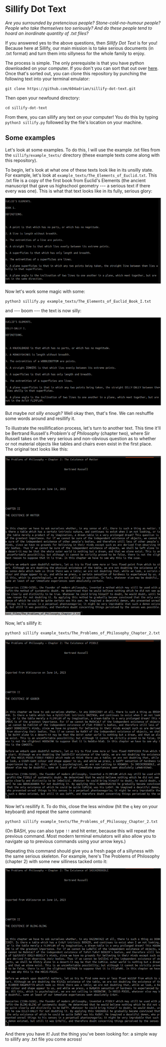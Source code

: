 # Sillify Dot Text 

_Are you surrounded by pretencious people? Stone-cold-no-humour people? People who take themselves too seriously? And do these people tend to hoard an inordinate quantity of .txt files?_

If you answered yes to the above questions, then _Sillify Dot Text_ is for you! Because here at Sillify, our main mission is to take serious documents (in .txt format) and turn them into sillyness for the whole family to enjoy. 

The process is simple. The only prerequisite is that you have python downloaded on your computer. If you don't you can sort that out over [here](https://www.python.org/downloads/). Once that's sorted out, you can clone this repository by punching the following text into your terminal emulator:

`git clone https://github.com/604adrian/sillify-dot-text.git`

Then open your newfound directory:

`cd sillify-dot-text`

From there, you can sillify any text on your computer! You do this by typing `python3 sillify.py` followed by the file's location on your machine.


## Some examples

Let's look at some examples. To do this, I will use the example .txt files from the `sillify/example_texts/` directory (these example texts come along with this repository).

To begin, let's look at what one of these texts look like in its unsilly state. For example, let's look at `example_texts/The_Elements_of_Euclid.txt`. This .txt file is a copy of the first book from Euclid's Elements (the ancient manuscript that gave us highschool geometry --- a serious text if there every was one). This is what that text looks like in its fully, serious glory:

![euclid_serious](images/euclid_serious.png)

Now let's work some magic with some:

`python3 sillify.py example_texts/The_Elements_of_Euclid_Book_I.txt`

and --- boom --- the text is now silly:

![euclid silly](images/euclid_silly.png)

But maybe _not silly enough?_ Well okay then, that's fine. We can reshuffle some words around and resillify it.

To illustrate the resillification process, let's turn to another text. This time it'll be Bertrand Russell's _Problem's of Philosophy_ (chapter two), where Sir Russell takes on the very serious and non-obvious question as to whether or not material objects like tables and chairs even exist in the first place. The original text looks like this:

![russell serious](images/russell_serious.png)

Now, let's sillify it:

`python3 sillify example_texts/The_Problems_of_Philosophy_Chapter_2.txt`

![russell silly](images/russell_silly1.png)

Now let's resillify it. To do this, close the less window (hit the `q` key on your keyboard) and repeat the same command:

`python3 sillify example_texts/The_Problems_of_Philosopy_Chapter_2.txt`

(On BASH, you can also type `!!` and hit enter, because this will repeat the previous command. Most modern terminal emulators will also allow you to navigate up to previous commands using your arrow keys.)

Repeating this command should give you a fresh page of a sillyness with the same serious skeleton. For example, here's The Problems of Philosophy (chapter 2) with some new silliness tacked onto it:

![russell sillyness pt. 2](images/russell_silly2.png)

And there you have it! Just the thing you've been looking for: a simple way to sillify any .txt file you come across!

